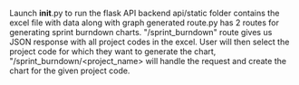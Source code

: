 Launch __init__.py to run the flask API backend
api/static folder contains the excel file with data along with graph generated
route.py has 2 routes for generating sprint burndown charts. "/sprint_burndown" route gives us JSON response with all project codes in the excel. User will then select the project code for which they want to generate the chart, "/sprint_burndown/<project_name> will handle the request and create the chart for the given project code.